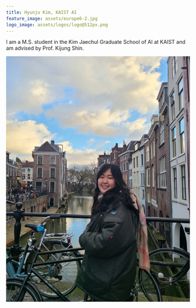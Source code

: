 ```yaml
---
title: Hyunju Kim, KAIST AI
feature_image: assets/europe6-2.jpg
logo_image: assets/logos/logo@512px.png
---
```


I am a M.S. student in the Kim Jaechul Graduate School of AI at KAIST and am advised by Prof. Kijung Shin. 

![hyunju](./assets/hyunju.jpg)